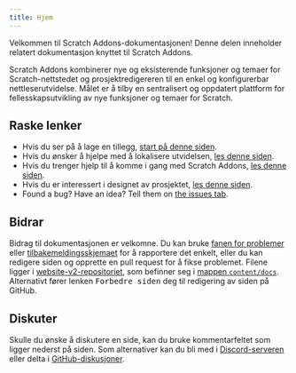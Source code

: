 ```yaml
---
title: Hjem
---
```


Velkommen til Scratch Addons-dokumentasjonen! Denne delen inneholder relatert dokumentasjon knyttet til Scratch Addons.

Scratch Addons kombinerer nye og eksisterende funksjoner og temaer for Scratch-nettstedet og prosjektredigereren til en enkel og konfigurerbar nettleserutvidelse. Målet er å tilby en sentralisert og oppdatert plattform for fellesskapsutvikling av nye funksjoner og temaer for Scratch.

## Raske lenker

- Hvis du ser på å lage en tillegg, [start på denne siden](develop/getting-started/creating-an-addon).
- Hvis du ønsker å hjelpe med å lokalisere utvidelsen, [les denne siden](localization/joining-the-localization-team).
- Hvis du trenger hjelp til å komme i gang med Scratch Addons, [les denne siden](getting-started/quick-start).
- Hvis du er interessert i designet av prosjektet, [les denne siden](reference/design).
- Found a bug? Have an idea? Tell them on [the issues tab](https://github.com/ScratchAddons/ScratchAddons/issues).

## Bidrar

Bidrag til dokumentasjonen er velkomne. Du kan bruke [fanen for problemer](https://github.com/ScratchAddons/website-v2/issues) eller [tilbakemeldingsskjemaet](../feedback) for å rapportere det enkelt, eller du kan redigere siden og opprette en pull request for å fikse problemet. Filene ligger i [website-v2-repositoriet](https://github.com/ScratchAddons/website-v2), som befinner seg i [mappen `content/docs`](https://github.com/ScratchAddons/website-v2/tree/master/content/docs). Alternativt fører lenken <kbd>Forbedre siden</kbd> deg til redigering av siden på GitHub.

## Diskuter

Skulle du ønske å diskutere en side, kan du bruke kommentarfeltet som ligger nederst på siden. Som alternativer kan du bli med i [Discord-serveren](https://discord.gg/R5NBqwMjNc) eller delta i [GitHub-diskusjoner](https://github.com/ScratchAddons/ScratchAddons/discussions).
